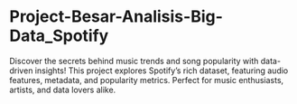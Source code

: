 # Project-Besar-Analisis-Big-Data_Spotify
Discover the secrets behind music trends and song popularity with data-driven insights! This project explores Spotify’s rich dataset, featuring audio features, metadata, and popularity metrics. Perfect for music enthusiasts, artists, and data lovers alike.
